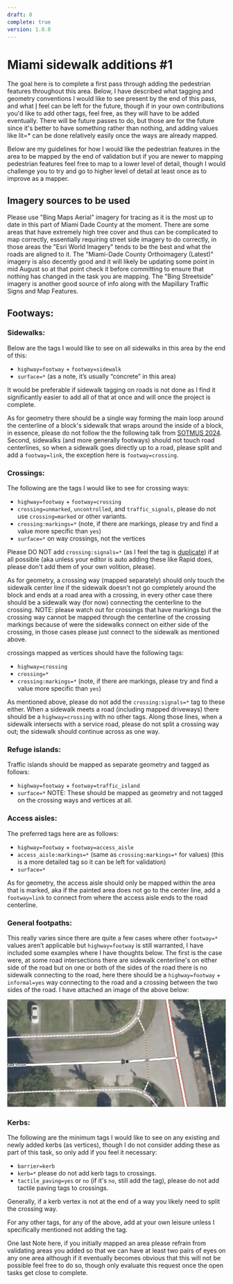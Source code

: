 ```yaml
---
draft: 0
complete: true
version: 1.0.0
---
```


# Miami sidewalk additions #1

The goal here is to complete a first pass through adding the pedestrian features throughout this area. Below, I have described what tagging and geometry conventions I would like to see present by the end of this pass, and what [I](https://www.openstreetmap.org/user/Udarian) feel can be left for the future, though if in your own contributions you'd like to add other tags, feel free, as they will have to be added eventually. There will be future passes to do, but those are for the future since it's better to have something rather than nothing, and adding values like lit=* can be done relatively easily once the ways are already mapped.

Below are my guidelines for how I would like the pedestrian features in the area to be mapped by the end of validation but if you are newer to mapping pedestrian features feel free to map to a lower level of detail, though I would challenge you to try and go to higher level of detail at least once as to improve as a mapper.

## Imagery sources to be used

Please use "Bing Maps Aerial" imagery for tracing as it is the most up to date in this part of Miami Dade County at the moment. There are some areas that have extremely high tree cover and thus can be complicated to map correctly, essentially requiring street side imagery to do correctly, in those areas the "Esri World Imagery" tends to be the best and what the roads are aligned to it. The "Miami-Dade County Orthoimagery (Latest)" imagery is also decently good and it will likely be updating some point in mid August so at that point check it before committing to ensure that nothing has changed in the task you are mapping. The "Bing Streetside" imagery is another good source of info along with the Mapillary Traffic Signs and Map Features.

## Footways:

### Sidewalks:

Below are the tags I would like to see on all sidewalks in this area by the end of this:

 - `highway=footway` + `footway=sidewalk`
 - `surface=*` (as a note, it’s usually “concrete” in this area) 

It would be preferable if sidewalk tagging on roads is not done as I find it significantly easier to add all of that at once and will once the project is complete.

As for geometry there should be a single way forming the main loop around the centerline of a block's sidewalk that wraps around the inside of a block, in essence, please do not follow the the following talk from [SOTMUS 2024](https://openstreetmap.us/events/state-of-the-map-us/2024/standardizing-osm-pedestrian-networks/). Second, sidewalks (and more generally footways) should not touch road centerlines, so when a sidewalk goes directly up to a road, please split and add a `footway=link`, the exception here is `footway=crossing`.

### Crossings:

The following are the tags I would like to see for crossing ways:

 - `highway=footway` + `footway=crossing` 
 - `crossing=unmarked`, `uncontrolled`, and `traffic_signals`, please do not use `crossing=marked` or other variants.
 - `crossing:markings=*` (note, if there are markings, please try and find a value more specific than `yes`)
 - `surface=*` on way crossings, not the vertices

Please DO NOT add `crossing:signals=*` (as I feel the tag is [duplicate](https://hackmd.io/@Udarian/BJLgxU1HJg)) if at all possible (aka unless your editor is auto adding these like Rapid does, please don't add them of your own volition, please).

As for geometry, a crossing way (mapped separately) should only touch the sidewalk center line if the sidewalk doesn't not go completely around the block and ends at a road area with a crossing, in every other case there should be a sidewalk way (for now) connecting the centerline to the crossing. NOTE: please watch out for crossings that have markings but the crossing way cannot be mapped through the centerline of the crossing markings because of were the sidewalks connect on either side of the crossing, in those cases please just connect to the sidewalk as mentioned above.

crossings mapped as vertices should have the following tags:

 - `highway=crossing`
 - `crossing=*`
 - `crossing:markings=*` (note, if there are markings, please try and find a value more specific than `yes`)

As mentioned above, please do not add the `crossing:signals=*` tag to these either. When a sidewalk meets a road (including mapped driveways) there should be a `highway=crossing` with no other tags. Along those lines, when a sidewalk intersects with a service road, please do not split a crossing way out; the sidewalk should continue across as one way.

### Refuge islands:

Traffic islands should be mapped as separate geometry and tagged as follows:

 - `highway=footway` + `footway=traffic_island`
 - `surface=*`
NOTE: These should be mapped as geometry and not tagged on the crossing ways and vertices at all.

### Access aisles:

The preferred tags here are as follows:

 - `highway=footway` + `footway=access_aisle`
 - `access_aisle:markings=*` (same as `crossing:markings=*` for values) (this is a more detailed tag so it can be left for validation)
 - `surface=*`

As for geometry, the access aisle should only be mapped within the area that is marked, aka if the painted area does not go to the center line, add a `footway=link` to connect from where the access aisle ends to the road centerline.

### General footpaths:

This really varies since there are quite a few cases where other `footway=*` values aren’t applicable but `highway=footway` is still warranted, I have included some examples where I have thoughts below. The first is the case were, at some road intersections there are sidewalk centerline's on either side of the road but on one or both of the sides of the road there is no sidewalk connecting to the road, here there should be a `highway=footway` + `informal=yes` way connecting to the road and a crossing between the two sides of the road. I have attached an image of the above below:

![iD screen shot of what todo](/tasking%20manager/pedestrian%20feature%20addition%201/informal%20footway%20how%20to.png)

### Kerbs:

The following are the minimum tags I would like to see on any existing and newly added kerbs (as vertices), though I do not consider adding these as part of this task, so only add if you feel it necessary:

 - `barrier=kerb`
 - `kerb=*` please do not add kerb tags to crossings.
 - `tactile_paving=yes` or `no` (if it's `no`, still add the tag), please do not add tactile paving tags to crossings.

Generally, if a kerb vertex is not at the end of a way you likely need to split the crossing way. 

For any other tags, for any of the above, add at your own leisure unless I specifically mentioned not adding the tag.

One last Note here, if you initially mapped an area please refrain from validating areas you added so that we can have at least two pairs of eyes on any one area although if it eventually becomes obvious that this will not be possible feel free to do so, though only evaluate this request once the open tasks get close to complete. 
